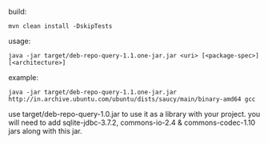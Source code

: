 build:
```
mvn clean install -DskipTests
```

usage:
```
java -jar target/deb-repo-query-1.1.one-jar.jar <uri> [<package-spec>] [<architecture>]
```

example:
```
java -jar target/deb-repo-query-1.1.one-jar.jar http://in.archive.ubuntu.com/ubuntu/dists/saucy/main/binary-amd64 gcc
```

use target/deb-repo-query-1.0.jar to use it as a library with your project. you will need to add sqlite-jdbc-3.7.2, commons-io-2.4 & commons-codec-1.10 jars along with this jar.

